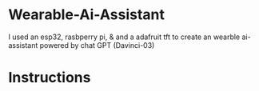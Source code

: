 # Wearable-Ai-Assistant
I used an esp32, rasbperry pi, &amp; and a adafruit tft to create an wearble ai-assistant powered by chat GPT (Davinci-03)

# Instructions
